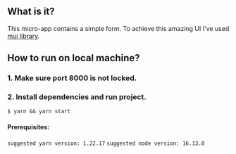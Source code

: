 ## What is it?
This micro-app contains a simple form. To achieve this amazing UI I've used [mui library](https://mui.com/).

## How to run on local machine?

### 1. Make sure port 8000 is not locked.
### 2. Install dependencies and run project.
`$ yarn && yarn start`

#### Prerequisites:
`suggested yarn version: 1.22.17`
`suggested node version: 16.13.0`
